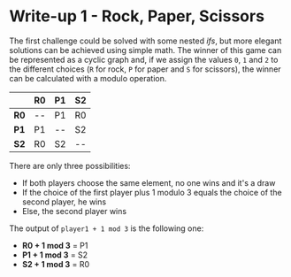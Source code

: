 # Write-up 1 - Rock, Paper, Scissors

The first challenge could be solved with some nested *ifs*, but more elegant solutions can be achieved using simple math. The winner of this game can be represented as a cyclic graph and, if we assign the values `0`, `1` and `2` to the different choices (`R` for rock, `P` for paper and `S` for scissors), the winner can be calculated with a modulo operation.

|        | **R0** | **P1** | **S2** |
|--------|--------|--------|--------|
| **R0** |   --   |   P1   |   R0   |
| **P1** |   P1   |   --   |   S2   |
| **S2** |   R0   |   S2   |   --   |

There are only three possibilities:
* If both players choose the same element, no one wins and it's a draw
* If the choice of the first player plus 1 modulo 3 equals the choice of the second player, he wins
* Else, the second player wins

The output of `player1 + 1 mod 3` is the following one:
* **R0 + 1 mod 3** = P1
* **P1 + 1 mod 3** = S2
* **S2 + 1 mod 3** = R0